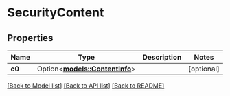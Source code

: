 # SecurityContent

## Properties

Name | Type | Description | Notes
------------ | ------------- | ------------- | -------------
**c0** | Option<[**models::ContentInfo**](ContentInfo.md)> |  | [optional]

[[Back to Model list]](../README.md#documentation-for-models) [[Back to API list]](../README.md#documentation-for-api-endpoints) [[Back to README]](../README.md)


